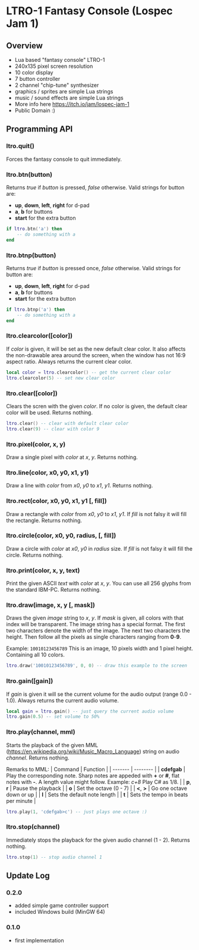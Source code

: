 # LTRO-1 Fantasy Console (Lospec Jam 1)
## Overview
- Lua based "fantasy console" LTRO-1
- 240x135 pixel screen resolution
- 10 color display
- 7 button controller
- 2 channel "chip-tune" synthesizer
- graphics / sprites are simple Lua strings
- music / sound effects are simple Lua strings
- More info here https://itch.io/jam/lospec-jam-1
- Public Domain :)

## Programming API
### ltro.quit()
Forces the fantasy console to quit immediately.

### ltro.btn(button)
Returns *true* if *button* is pressed, *false* otherwise. Valid strings for button are:
- **up**, **down**, **left**, **right** for d-pad
- **a**, **b** for buttons
- **start** for the extra button

```lua
if ltro.btn('a') then
    -- do something with a
end
```

### ltro.btnp(button)
Returns *true* if *button* is pressed once, *false* otherwise. Valid strings for button are:
- **up**, **down**, **left**, **right** for d-pad
- **a**, **b** for buttons
- **start** for the extra button

```lua
if ltro.btnp('a') then
    -- do something with a
end
```

### ltro.clearcolor([color])
If *color* is given, it will be set as the new default clear color. It also affects the non-drawable area around the screen, when the window has not 16:9 aspect ratio. Always returns the current clear color.

```lua
local color = ltro.clearcolor() -- get the current clear color
ltro.clearcolor(5) -- set new clear color
```

### ltro.clear([color])
Clears the scren with the given *color*. If no color is given, the default clear color will be used.
Returns nothing.

```lua
ltro.clear() -- clear with default clear color
ltro.clear(9) -- clear with color 9
```

### ltro.pixel(color, x, y)
Draw a single pixel with *color* at *x*, *y*.
Returns nothing.

### ltro.line(color, x0, y0, x1, y1)
Draw a line with *color* from *x0*, *y0* to *x1*, *y1*.
Returns nothing.

### ltro.rect(color, x0, y0, x1, y1 [, fill])
Draw a rectangle with *color* from *x0*, *y0* to *x1*, *y1*. If *fill* is not falsy it will fill the rectangle.
Returns nothing.

### ltro.circle(color, x0, y0, radius, [, fill])
Draw a circle with *color* at *x0*, *y0* in *radius* size. If *fill* is not falsy it will fill the circle.
Returns nothing.

### ltro.print(color, x, y, text)
Print the given ASCII *text* with *color* at *x*, *y*. You can use all 256 glyphs from the standard IBM-PC.
Returns nothing.

### ltro.draw(image, x, y [, mask])
Draws the given *image* string to *x*, *y*. If *mask* is given, all colors with that index will be transparent.
The image string has a special format. The first two characters denote the width of the image. The next two characters the height. Then follow all the pixels as single characters ranging from **0**-**9**.

Example:
``10010123456789``
This is an image, 10 pixels width and 1 pixel height. Containing all 10 colors.

```lua
ltro.draw('10010123456789', 0, 0) -- draw this example to the screen
```

### ltro.gain([gain])
If *gain* is given it will se the current volume for the audio output (range 0.0 - 1.0). Always returns the current audio volume.

```lua
local gain = ltro.gain() -- just query the current audio volume
ltro.gain(0.5) -- set volume to 50%
```

### ltro.play(channel, mml)
Starts the playback of the given MML (https://en.wikipedia.org/wiki/Music_Macro_Language) string on audio *channel*.
Returns nothing.

Remarks to MML:
| Command | Function |
| ------- | -------- |
| **cdefgab** | Play the corresponding note. Sharp notes are appeded with **+** or **#**, flat notes with **-**. A length value might follow. Example: *c+8* Play C# as 1/8. |
| **p**, **r** | Pause the playback |
| **o** | Set the octave (0 - 7) |
| **<**, **>** | Go one octave down or up |
| **l** | Sets the default note length |
| **t** | Sets the tempo in beats per minute |

```lua
ltro.play(1, 'cdefgab>c') -- just plays one octave :)
```

### ltro.stop(channel)
Immediately stops the playback for the given audio channel (1 - 2).
Returns nothing.

```lua
ltro.stop(1) -- stop audio channel 1
```

## Update Log

### 0.2.0
- added simple game controller support
- included Windows build (MinGW 64)

### 0.1.0
- first implementation
